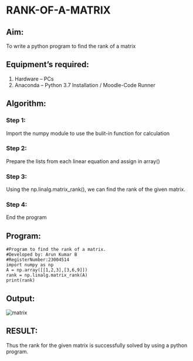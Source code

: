 # RANK-OF-A-MATRIX
## Aim:
To write a python program to find the rank of a matrix
## Equipment’s required:
1. 	Hardware – PCs
2. 	Anaconda – Python 3.7 Installation / Moodle-Code Runner
## Algorithm:
### Step 1: 
Import the numpy module to use the bulit-in function for calculation
### Step 2: 
Prepare the lists from each linear equation and assign in array()
### Step 3: 
Using the np.linalg.matrix_rank(), we can find the rank of the given matrix.
### Step 4: 
End the program
## Program:
```
#Program to find the rank of a matrix.
#Developed by: Arun Kumar B
#RegisterNumber:23004514
import numpy as np
A = np.array([[1,2,3],[3,6,9]])
rank = np.linalg.matrix_rank(A)
print(rank)
```
## Output:
![matrix](https://github.com/Arun2005-create/RANK-OF-A-MATRIX/assets/138849356/86353f81-c62e-4244-aa87-83924645d88b)
## RESULT:
Thus the rank for the given matrix is successfully solved by  using a python program.

